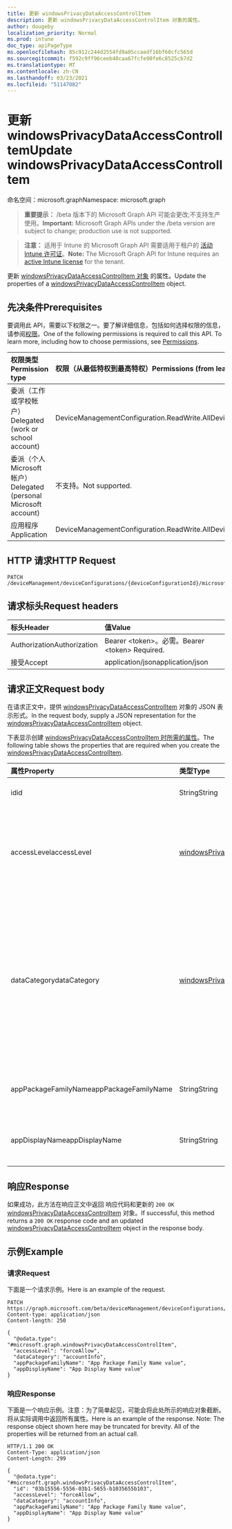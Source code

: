 ```yaml
---
title: 更新 windowsPrivacyDataAccessControlItem
description: 更新 windowsPrivacyDataAccessControlItem 对象的属性。
author: dougeby
localization_priority: Normal
ms.prod: intune
doc_type: apiPageType
ms.openlocfilehash: 85c912c244d2554fd9a05ccaedf16bf60cfc565d
ms.sourcegitcommit: f592c9ff96ceeb40caa67fcfe90fe6c8525cb7d2
ms.translationtype: MT
ms.contentlocale: zh-CN
ms.lasthandoff: 03/23/2021
ms.locfileid: "51147082"
---
```

# <a name="update-windowsprivacydataaccesscontrolitem"></a><span data-ttu-id="2a70e-103">更新 windowsPrivacyDataAccessControlItem</span><span class="sxs-lookup"><span data-stu-id="2a70e-103">Update windowsPrivacyDataAccessControlItem</span></span>

<span data-ttu-id="2a70e-104">命名空间：microsoft.graph</span><span class="sxs-lookup"><span data-stu-id="2a70e-104">Namespace: microsoft.graph</span></span>

> <span data-ttu-id="2a70e-105">**重要提示：** /beta 版本下的 Microsoft Graph API 可能会更改;不支持生产使用。</span><span class="sxs-lookup"><span data-stu-id="2a70e-105">**Important:** Microsoft Graph APIs under the /beta version are subject to change; production use is not supported.</span></span>

> <span data-ttu-id="2a70e-106">**注意：** 适用于 Intune 的 Microsoft Graph API 需要适用于租户的 [活动 Intune 许可证](https://go.microsoft.com/fwlink/?linkid=839381)。</span><span class="sxs-lookup"><span data-stu-id="2a70e-106">**Note:** The Microsoft Graph API for Intune requires an [active Intune license](https://go.microsoft.com/fwlink/?linkid=839381) for the tenant.</span></span>

<span data-ttu-id="2a70e-107">更新 [windowsPrivacyDataAccessControlItem 对象](../resources/intune-deviceconfig-windowsprivacydataaccesscontrolitem.md) 的属性。</span><span class="sxs-lookup"><span data-stu-id="2a70e-107">Update the properties of a [windowsPrivacyDataAccessControlItem](../resources/intune-deviceconfig-windowsprivacydataaccesscontrolitem.md) object.</span></span>

## <a name="prerequisites"></a><span data-ttu-id="2a70e-108">先决条件</span><span class="sxs-lookup"><span data-stu-id="2a70e-108">Prerequisites</span></span>
<span data-ttu-id="2a70e-p101">要调用此 API，需要以下权限之一。要了解详细信息，包括如何选择权限的信息，请参阅[权限](/graph/permissions-reference)。</span><span class="sxs-lookup"><span data-stu-id="2a70e-p101">One of the following permissions is required to call this API. To learn more, including how to choose permissions, see [Permissions](/graph/permissions-reference).</span></span>

|<span data-ttu-id="2a70e-111">权限类型</span><span class="sxs-lookup"><span data-stu-id="2a70e-111">Permission type</span></span>|<span data-ttu-id="2a70e-112">权限（从最低特权到最高特权）</span><span class="sxs-lookup"><span data-stu-id="2a70e-112">Permissions (from least to most privileged)</span></span>|
|:---|:---|
|<span data-ttu-id="2a70e-113">委派（工作或学校帐户）</span><span class="sxs-lookup"><span data-stu-id="2a70e-113">Delegated (work or school account)</span></span>|<span data-ttu-id="2a70e-114">DeviceManagementConfiguration.ReadWrite.All</span><span class="sxs-lookup"><span data-stu-id="2a70e-114">DeviceManagementConfiguration.ReadWrite.All</span></span>|
|<span data-ttu-id="2a70e-115">委派（个人 Microsoft 帐户）</span><span class="sxs-lookup"><span data-stu-id="2a70e-115">Delegated (personal Microsoft account)</span></span>|<span data-ttu-id="2a70e-116">不支持。</span><span class="sxs-lookup"><span data-stu-id="2a70e-116">Not supported.</span></span>|
|<span data-ttu-id="2a70e-117">应用程序</span><span class="sxs-lookup"><span data-stu-id="2a70e-117">Application</span></span>|<span data-ttu-id="2a70e-118">DeviceManagementConfiguration.ReadWrite.All</span><span class="sxs-lookup"><span data-stu-id="2a70e-118">DeviceManagementConfiguration.ReadWrite.All</span></span>|

## <a name="http-request"></a><span data-ttu-id="2a70e-119">HTTP 请求</span><span class="sxs-lookup"><span data-stu-id="2a70e-119">HTTP Request</span></span>
<!-- {
  "blockType": "ignored"
}
-->
``` http
PATCH /deviceManagement/deviceConfigurations/{deviceConfigurationId}/microsoft.graph.windows10GeneralConfiguration/privacyAccessControls/{windowsPrivacyDataAccessControlItemId}
```

## <a name="request-headers"></a><span data-ttu-id="2a70e-120">请求标头</span><span class="sxs-lookup"><span data-stu-id="2a70e-120">Request headers</span></span>
|<span data-ttu-id="2a70e-121">标头</span><span class="sxs-lookup"><span data-stu-id="2a70e-121">Header</span></span>|<span data-ttu-id="2a70e-122">值</span><span class="sxs-lookup"><span data-stu-id="2a70e-122">Value</span></span>|
|:---|:---|
|<span data-ttu-id="2a70e-123">Authorization</span><span class="sxs-lookup"><span data-stu-id="2a70e-123">Authorization</span></span>|<span data-ttu-id="2a70e-124">Bearer &lt;token&gt;。必需。</span><span class="sxs-lookup"><span data-stu-id="2a70e-124">Bearer &lt;token&gt; Required.</span></span>|
|<span data-ttu-id="2a70e-125">接受</span><span class="sxs-lookup"><span data-stu-id="2a70e-125">Accept</span></span>|<span data-ttu-id="2a70e-126">application/json</span><span class="sxs-lookup"><span data-stu-id="2a70e-126">application/json</span></span>|

## <a name="request-body"></a><span data-ttu-id="2a70e-127">请求正文</span><span class="sxs-lookup"><span data-stu-id="2a70e-127">Request body</span></span>
<span data-ttu-id="2a70e-128">在请求正文中，提供 [windowsPrivacyDataAccessControlItem](../resources/intune-deviceconfig-windowsprivacydataaccesscontrolitem.md) 对象的 JSON 表示形式。</span><span class="sxs-lookup"><span data-stu-id="2a70e-128">In the request body, supply a JSON representation for the [windowsPrivacyDataAccessControlItem](../resources/intune-deviceconfig-windowsprivacydataaccesscontrolitem.md) object.</span></span>

<span data-ttu-id="2a70e-129">下表显示创建 [windowsPrivacyDataAccessControlItem 时所需的属性](../resources/intune-deviceconfig-windowsprivacydataaccesscontrolitem.md)。</span><span class="sxs-lookup"><span data-stu-id="2a70e-129">The following table shows the properties that are required when you create the [windowsPrivacyDataAccessControlItem](../resources/intune-deviceconfig-windowsprivacydataaccesscontrolitem.md).</span></span>

|<span data-ttu-id="2a70e-130">属性</span><span class="sxs-lookup"><span data-stu-id="2a70e-130">Property</span></span>|<span data-ttu-id="2a70e-131">类型</span><span class="sxs-lookup"><span data-stu-id="2a70e-131">Type</span></span>|<span data-ttu-id="2a70e-132">说明</span><span class="sxs-lookup"><span data-stu-id="2a70e-132">Description</span></span>|
|:---|:---|:---|
|<span data-ttu-id="2a70e-133">id</span><span class="sxs-lookup"><span data-stu-id="2a70e-133">id</span></span>|<span data-ttu-id="2a70e-134">String</span><span class="sxs-lookup"><span data-stu-id="2a70e-134">String</span></span>|<span data-ttu-id="2a70e-135">WindowsPrivacyDataAccessControlItem 的键。</span><span class="sxs-lookup"><span data-stu-id="2a70e-135">The key of WindowsPrivacyDataAccessControlItem.</span></span>|
|<span data-ttu-id="2a70e-136">accessLevel</span><span class="sxs-lookup"><span data-stu-id="2a70e-136">accessLevel</span></span>|[<span data-ttu-id="2a70e-137">windowsPrivacyDataAccessLevel</span><span class="sxs-lookup"><span data-stu-id="2a70e-137">windowsPrivacyDataAccessLevel</span></span>](../resources/intune-deviceconfig-windowsprivacydataaccesslevel.md)|<span data-ttu-id="2a70e-138">这表示指定应用程序将进入的隐私数据类别的访问级别。</span><span class="sxs-lookup"><span data-stu-id="2a70e-138">This indicates an access level for the privacy data category to which the specified application will be given to.</span></span> <span data-ttu-id="2a70e-139">可取值为：`notConfigured`、`forceAllow`、`forceDeny`、`userInControl`。</span><span class="sxs-lookup"><span data-stu-id="2a70e-139">Possible values are: `notConfigured`, `forceAllow`, `forceDeny`, `userInControl`.</span></span>|
|<span data-ttu-id="2a70e-140">dataCategory</span><span class="sxs-lookup"><span data-stu-id="2a70e-140">dataCategory</span></span>|[<span data-ttu-id="2a70e-141">windowsPrivacyDataCategory</span><span class="sxs-lookup"><span data-stu-id="2a70e-141">windowsPrivacyDataCategory</span></span>](../resources/intune-deviceconfig-windowsprivacydatacategory.md)|<span data-ttu-id="2a70e-142">这表示将应用特定访问控制的隐私数据类别。</span><span class="sxs-lookup"><span data-stu-id="2a70e-142">This indicates a privacy data category to which the specific access control will apply.</span></span> <span data-ttu-id="2a70e-143">可能的值是 `notConfigured` `accountInfo` `appsRunInBackground` ：、、、、、、、、 `calendar` `callHistory` `camera` `contacts` `diagnosticsInfo` `email` `location` `messaging` `microphone` `motion` `notifications` `phone` `radios` `tasks` `syncWithDevices` `trustedDevices` 。</span><span class="sxs-lookup"><span data-stu-id="2a70e-143">Possible values are: `notConfigured`, `accountInfo`, `appsRunInBackground`, `calendar`, `callHistory`, `camera`, `contacts`, `diagnosticsInfo`, `email`, `location`, `messaging`, `microphone`, `motion`, `notifications`, `phone`, `radios`, `tasks`, `syncWithDevices`, `trustedDevices`.</span></span>|
|<span data-ttu-id="2a70e-144">appPackageFamilyName</span><span class="sxs-lookup"><span data-stu-id="2a70e-144">appPackageFamilyName</span></span>|<span data-ttu-id="2a70e-145">String</span><span class="sxs-lookup"><span data-stu-id="2a70e-145">String</span></span>|<span data-ttu-id="2a70e-146">Windows 应用的程序包系列名称。</span><span class="sxs-lookup"><span data-stu-id="2a70e-146">The Package Family Name of a Windows app.</span></span> <span data-ttu-id="2a70e-147">设置后，访问级别将应用于指定的应用程序。</span><span class="sxs-lookup"><span data-stu-id="2a70e-147">When set, the access level applies to the specified application.</span></span>|
|<span data-ttu-id="2a70e-148">appDisplayName</span><span class="sxs-lookup"><span data-stu-id="2a70e-148">appDisplayName</span></span>|<span data-ttu-id="2a70e-149">String</span><span class="sxs-lookup"><span data-stu-id="2a70e-149">String</span></span>|<span data-ttu-id="2a70e-150">Windows 应用的程序包系列名称。</span><span class="sxs-lookup"><span data-stu-id="2a70e-150">The Package Family Name of a Windows app.</span></span> <span data-ttu-id="2a70e-151">设置后，访问级别将应用于指定的应用程序。</span><span class="sxs-lookup"><span data-stu-id="2a70e-151">When set, the access level applies to the specified application.</span></span>|



## <a name="response"></a><span data-ttu-id="2a70e-152">响应</span><span class="sxs-lookup"><span data-stu-id="2a70e-152">Response</span></span>
<span data-ttu-id="2a70e-153">如果成功，此方法在响应正文中返回 响应代码和更新的 `200 OK` [windowsPrivacyDataAccessControlItem](../resources/intune-deviceconfig-windowsprivacydataaccesscontrolitem.md) 对象。</span><span class="sxs-lookup"><span data-stu-id="2a70e-153">If successful, this method returns a `200 OK` response code and an updated [windowsPrivacyDataAccessControlItem](../resources/intune-deviceconfig-windowsprivacydataaccesscontrolitem.md) object in the response body.</span></span>

## <a name="example"></a><span data-ttu-id="2a70e-154">示例</span><span class="sxs-lookup"><span data-stu-id="2a70e-154">Example</span></span>

### <a name="request"></a><span data-ttu-id="2a70e-155">请求</span><span class="sxs-lookup"><span data-stu-id="2a70e-155">Request</span></span>
<span data-ttu-id="2a70e-156">下面是一个请求示例。</span><span class="sxs-lookup"><span data-stu-id="2a70e-156">Here is an example of the request.</span></span>
``` http
PATCH https://graph.microsoft.com/beta/deviceManagement/deviceConfigurations/{deviceConfigurationId}/microsoft.graph.windows10GeneralConfiguration/privacyAccessControls/{windowsPrivacyDataAccessControlItemId}
Content-type: application/json
Content-length: 250

{
  "@odata.type": "#microsoft.graph.windowsPrivacyDataAccessControlItem",
  "accessLevel": "forceAllow",
  "dataCategory": "accountInfo",
  "appPackageFamilyName": "App Package Family Name value",
  "appDisplayName": "App Display Name value"
}
```

### <a name="response"></a><span data-ttu-id="2a70e-157">响应</span><span class="sxs-lookup"><span data-stu-id="2a70e-157">Response</span></span>
<span data-ttu-id="2a70e-p106">下面是一个响应示例。注意：为了简单起见，可能会将此处所示的响应对象截断。将从实际调用中返回所有属性。</span><span class="sxs-lookup"><span data-stu-id="2a70e-p106">Here is an example of the response. Note: The response object shown here may be truncated for brevity. All of the properties will be returned from an actual call.</span></span>
``` http
HTTP/1.1 200 OK
Content-Type: application/json
Content-Length: 299

{
  "@odata.type": "#microsoft.graph.windowsPrivacyDataAccessControlItem",
  "id": "03b15556-5556-03b1-5655-b1035655b103",
  "accessLevel": "forceAllow",
  "dataCategory": "accountInfo",
  "appPackageFamilyName": "App Package Family Name value",
  "appDisplayName": "App Display Name value"
}
```





